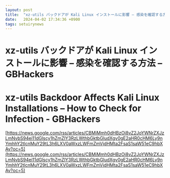 ```yaml
---
layout: post
title:  "xz-utils バックドアが Kali Linux インストールに影響 – 感染を確認する方法 – GBHackers"
date:   2024-04-02 17:34:36 +0900
tags: setuirynews 
---
```


# xz-utils バックドアが Kali Linux インストールに影響 – 感染を確認する方法 – GBHackers



# xz-utils Backdoor Affects Kali Linux Installations – How to Check for Infection - GBHackers

[https://news.google.com/rss/articles/CBMiMmh0dHBzOi8vZ2JoYWNrZXJzLmNvbS94ei11dGlscy1hZmZlY3RzLWthbGktbGludXgv0gE2aHR0cHM6Ly9nYmhhY2tlcnMuY29tL3h6LXV0aWxzLWFmZmVjdHMta2FsaS1saW51eC9hbXAv?oc=5](https://news.google.com/rss/articles/CBMiMmh0dHBzOi8vZ2JoYWNrZXJzLmNvbS94ei11dGlscy1hZmZlY3RzLWthbGktbGludXgv0gE2aHR0cHM6Ly9nYmhhY2tlcnMuY29tL3h6LXV0aWxzLWFmZmVjdHMta2FsaS1saW51eC9hbXAv?oc=5)

